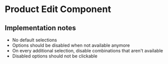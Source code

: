 # Product Edit Component

## Implementation notes

- No default selections
- Options should be disabled when not available anymore
- On every additional selection, disable combinations that aren't available
- Disabled options should not be clickable

